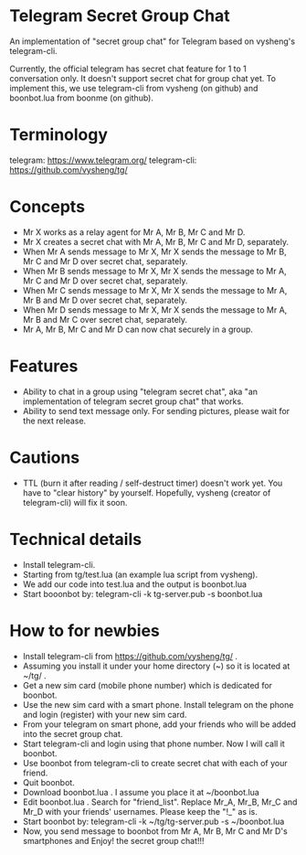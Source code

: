 Telegram Secret Group  Chat
===========================

An implementation of "secret group chat" for Telegram based on vysheng's telegram-cli.

Currently, the official telegram has secret chat feature for 1 to 1 conversation only.  It doesn't support secret chat for group chat yet.  To implement this, we use telegram-cli from vysheng (on github) and boonbot.lua from boonme (on github).

Terminology
===========
telegram: https://www.telegram.org/
telegram-cli: https://github.com/vysheng/tg/

Concepts
========
- Mr X works as a relay agent for Mr A, Mr B, Mr C and Mr D.
- Mr X creates a secret chat with Mr A, Mr B, Mr C and Mr D, separately.
- When Mr A sends message to Mr X, Mr X sends the message to Mr B, Mr C and Mr D over secret chat, separately.
- When Mr B sends message to Mr X, Mr X sends the message to Mr A, Mr C and Mr D over secret chat, separately.
- When Mr C sends message to Mr X, Mr X sends the message to Mr A, Mr B and Mr D over secret chat, separately.
- When Mr D sends message to Mr X, Mr X sends the message to Mr A, Mr B and Mr C over secret chat, separately.
- Mr A, Mr B, Mr C and Mr D can now chat securely in a group.

Features
========
- Ability to chat in a group using "telegram secret chat", aka "an implementation of telegram secret group chat" that works.
- Ability to send text message only.  For sending pictures, please wait for the next release.

Cautions
========
- TTL (burn it after reading / self-destruct timer) doesn't work yet.  You have to "clear history" by yourself.  Hopefully, vysheng (creator of telegram-cli) will fix it soon.

Technical details
=================
- Install telegram-cli.
- Starting from tg/test.lua (an example lua script from vysheng).
- We add our code into test.lua and the output is boonbot.lua
- Start booonbot by: telegram-cli -k tg-server.pub -s boonbot.lua

How to for newbies
==================
- Install telegram-cli from https://github.com/vysheng/tg/ .
- Assuming you install it under your home directory (~) so it is located at ~/tg/ .
- Get a new sim card (mobile phone number) which is dedicated for boonbot.
- Use the new sim card with a smart phone.  Install telegram on the phone and login (register) with your new sim card.
- From your telegram on smart phone, add your friends who will be added into the secret group chat.
- Start telegram-cli and login using that phone number.  Now I will call it boonbot.
- Use boonbot from telegram-cli to create secret chat with each of your friend.
- Quit boonbot.
- Download boonbot.lua .  I assume you place it at ~/boonbot.lua
- Edit boonbot.lua .  Search for "friend_list".  Replace Mr_A, Mr_B, Mr_C and Mr_D with your friends' usernames.  Please keep the "!_" as is.
- Start boonbot by: telegram-cli -k ~/tg/tg-server.pub -s ~/boonbot.lua
- Now, you send message to boonbot from Mr A, Mr B, Mr C and Mr D's smartphones and Enjoy! the secret group chat!!!

